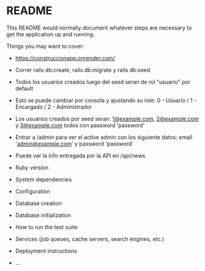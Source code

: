 # README

This README would normally document whatever steps are necessary to get the
application up and running.

Things you may want to cover:
* https://construccionapp.onrender.com/
* Correr rails db:create, rails db:migrate y rails db:seed 
* Todos los usuarios creados luego del seed seran de rol "usuario" por default
* Esto se puede cambiar por consola y ajustando su role: 0 - Usuario / 1 - Encargado / 2 - Administrador 
* Los usuarios creados por seed seran: 1@example.com, 2@example.com y 3@example.com todos con password 'password'
* Entrar a /admin para ver el active admin con los siguiente datos: email 'admin@example.com' y password 'password'
* Puede ver la info entregada por la API en /api/news

* Ruby version

* System dependencies

* Configuration

* Database creation

* Database initialization

* How to run the test suite

* Services (job queues, cache servers, search engines, etc.)

* Deployment instructions

* ...

